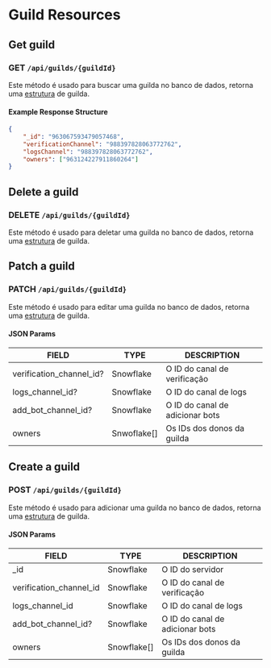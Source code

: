 # Guild Resources

## Get guild

### GET `/api/guilds/{guildId}`

Este método é usado para buscar uma guilda no banco de dados, retorna uma [estrutura](https://github.com/Simo-Workspace/Botlist-Api/blob/main/src/typings/index.d.ts#L7) de guilda.

#### Example Response Structure

```json
{
    "_id": "963067593479057468",
    "verificationChannel": "988397828063772762",
    "logsChannel": "988397828063772762",
    "owners": ["963124227911860264"]
}
```

## Delete a guild

### DELETE `/api/guilds/{guildId}`

Este método é usado para deletar uma guilda no banco de dados, retorna uma [estrutura](https://github.com/Simo-Workspace/Botlist-Api/blob/main/src/typings/index.d.ts#L7) de guilda.

## Patch a guild

### PATCH `/api/guilds/{guildId}`

Este método é usado para editar uma guilda no banco de dados, retorna uma [estrutura](https://github.com/Simo-Workspace/Botlist-Api/blob/main/src/typings/index.d.ts#L7) de guilda.

#### JSON Params

| FIELD                    | TYPE        | DESCRIPTION                     |
| ------------------------ | ----------- | ------------------------------- |
| verification_channel_id? | Snowflake   | O ID do canal de verificação    |
| logs_channel_id?         | Snowflake   | O ID do canal de logs           |
| add_bot_channel_id?      | Snowflake   | O ID do canal de adicionar bots |
| owners                   | Snwoflake[] | Os IDs dos donos da guilda      |

## Create a guild

### POST `/api/guilds/{guildId}`

Este método é usado para adicionar uma guilda no banco de dados, retorna uma [estrutura](https://github.com/Simo-Workspace/Botlist-Api/blob/main/src/typings/index.d.ts#L7) de guilda.

#### JSON Params

| FIELD                   | TYPE        | DESCRIPTION                     |
| ----------------------- | ----------- | ------------------------------- |
| \_id                    | Snowflake   | O ID do servidor                |
| verification_channel_id | Snowflake   | O ID do canal de verificação    |
| logs_channel_id         | Snowflake   | O ID do canal de logs           |
| add_bot_channel_id?     | Snowflake   | O ID do canal de adicionar bots |
| owners                  | Snowflake[] | Os IDs dos donos da guilda      |
